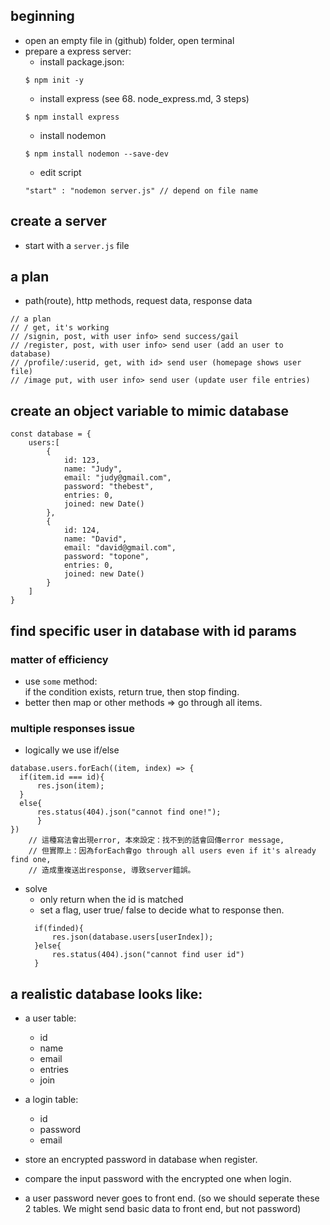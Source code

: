 ## beginning
- open an empty file in (github) folder, open terminal
- prepare a express server:
  - install package.json:
  ```
  $ npm init -y
  ```
  - install express  (see 68. node_express.md, 3 steps)
  ```
  $ npm install express
  ```
  - install nodemon
  ```
  $ npm install nodemon --save-dev
  ```
  - edit script
  ```
  "start" : "nodemon server.js" // depend on file name
  ```

## create a server
- start with a ```server.js``` file
## a plan
- path(route), http methods, request data, response data
```
// a plan
// / get, it's working 
// /signin, post, with user info> send success/gail
// /register, post, with user info> send user (add an user to database)
// /profile/:userid, get, with id> send user (homepage shows user file)
// /image put, with user info> send user (update user file entries)

```
## create an object variable to mimic database
```
const database = {
    users:[
        {
            id: 123,
            name: "Judy",
            email: "judy@gmail.com",
            password: "thebest",
            entries: 0,
            joined: new Date()
        },
        {
            id: 124,
            name: "David",
            email: "david@gmail.com",
            password: "topone",
            entries: 0,
            joined: new Date()
        }
    ]
}
```

## find specific user in database with id params 

### matter of efficiency
- use ```some``` method:   
if the condition exists, return true, then stop finding.
- better then map or other methods => go through all items. 

### multiple responses issue   
- logically we use if/else
```
database.users.forEach((item, index) => {   
  if(item.id === id){
      res.json(item);
  }
  else{
      res.status(404).json("cannot find one!");
      }
})
    // 這種寫法會出現error, 本來設定：找不到的話會回傳error message,
    // 但實際上：因為forEach會go through all users even if it's already find one,
    // 造成重複送出response, 導致server錯誤。
```
- solve
  - only return when the id is matched
  - set a flag, user true/ false to decide what to response then.
  ```
    if(finded){
        res.json(database.users[userIndex]); 
    }else{
        res.status(404).json("cannot find user id")
    }
  ```
## a realistic database looks like:

- a user table:
  - id
  - name
  - email
  - entries
  - join
  
- a login table:
  - id
  - password
  - email

- store an encrypted password in database when register.
- compare the input password with the encrypted one when login.
- a user password never goes to front end. (so we should seperate these 2 tables. We might send basic data to front end, but not password)



  
  














